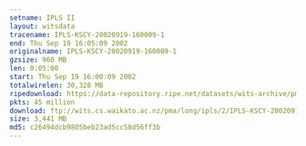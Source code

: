 ```yaml
---
setname: IPLS II
layout: witsdata
tracename: IPLS-KSCY-20020919-160009-1
end: Thu Sep 19 16:05:09 2002
originalname: IPLS-KSCY-20020919-160009-1
gzsize: 960 MB
len: 0:05:00
start: Thu Sep 19 16:00:09 2002
totalwirelen: 30,328 MB
ripedownload: https://data-repository.ripe.net/datasets/wits-archive/pma/long/ipls/2/IPLS-KSCY-20020919-160009-1.gz
pkts: 45 million
download: ftp://wits.cs.waikato.ac.nz/pma/long/ipls/2/IPLS-KSCY-20020919-160009-1.gz
size: 3,441 MB
md5: c26494dcb9805beb23ad5cc58d56ff3b
---
```

